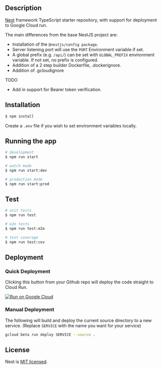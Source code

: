 ## Description

[Nest](https://github.com/nestjs/nest) framework TypeScript starter repository, with support for deployment to Google Cloud run.

The main differences from the base NestJS project are:
- Installation of the ```@nestjs/config package```.
- Server listening port will use the ```PORT``` Environment variable if set.
- A global prefix (e.g. ```/api/```) can be set with ```GLOBAL_PREFIX``` environment variable. If not set, no prefix is configured.
- Addition of a 2 step builder Dockerfile, .dockerignore. 
- Addition of .gcloudignore

TODO
- Add in support for Bearer token verification.

## Installation

```bash
$ npm install
```
Create a ```.env``` file if you wish to set environment variables locally.

## Running the app

```bash
# development
$ npm run start

# watch mode
$ npm run start:dev

# production mode
$ npm run start:prod
```

## Test

```bash
# unit tests
$ npm run test

# e2e tests
$ npm run test:e2e

# test coverage
$ npm run test:cov
```

## Deployment

### Quick Deployment
Clicking this button from your Github repo will deploy the code straight to Cloud Run.

[![Run on Google Cloud](https://deploy.cloud.run/button.svg)](https://deploy.cloud.run)

### Manual Deployment

The following will build and deploy the current source directory to a new service. (Replace ```SERVICE``` with the name you want for your service)
```bash
gcloud beta run deploy SERVICE --source .
```


## License

  Nest is [MIT licensed](https://github.com/nestjs/nest/blob/master/LICENSE).
